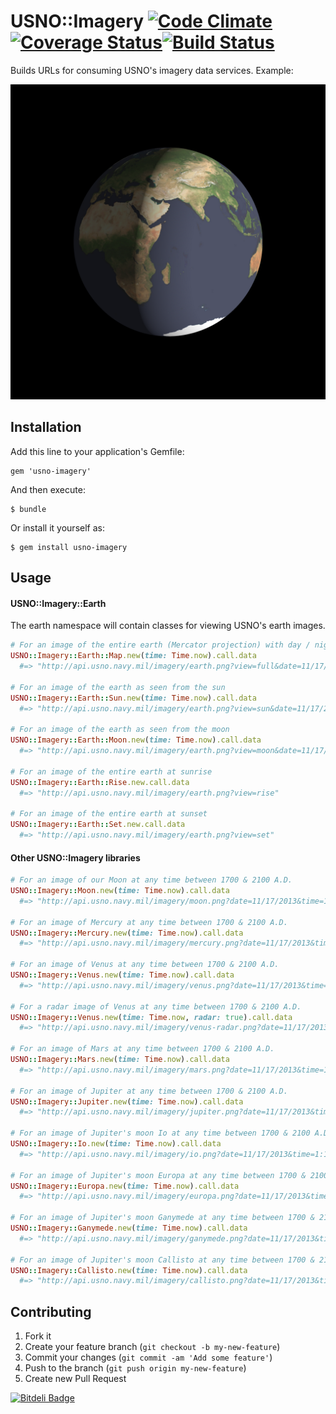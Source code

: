 # USNO::Imagery [![Code Climate](https://codeclimate.com/github/rthbound/usno-imagery.png)](https://codeclimate.com/github/rthbound/usno-imagery)[![Coverage Status](https://coveralls.io/repos/rthbound/usno-imagery/badge.png?branch=master)](https://coveralls.io/r/rthbound/usno-imagery?branch=master)[![Build Status](https://travis-ci.org/rthbound/usno-imagery.png?branch=master)](https://travis-ci.org/rthbound/usno-imagery)

Builds URLs for consuming USNO's imagery data services. Example:

![Earth at sunrise](https://github.com/rthbound/usno-imagery/blob/master/samples/rise?raw=true)

## Installation

Add this line to your application's Gemfile:

    gem 'usno-imagery'

And then execute:

    $ bundle

Or install it yourself as:

    $ gem install usno-imagery

## Usage

#### USNO::Imagery::Earth

The earth namespace will contain classes for viewing USNO's earth images.

```ruby
# For an image of the entire earth (Mercator projection) with day / night
USNO::Imagery::Earth::Map.new(time: Time.now).call.data
  #=> "http://api.usno.navy.mil/imagery/earth.png?view=full&date=11/17/2013&time=1:11"

# For an image of the earth as seen from the sun
USNO::Imagery::Earth::Sun.new(time: Time.now).call.data
  #=> "http://api.usno.navy.mil/imagery/earth.png?view=sun&date=11/17/2013&time=1:13"

# For an image of the earth as seen from the moon
USNO::Imagery::Earth::Moon.new(time: Time.now).call.data
  #=> "http://api.usno.navy.mil/imagery/earth.png?view=moon&date=11/17/2013&time=1:12"

# For an image of the entire earth at sunrise
USNO::Imagery::Earth::Rise.new.call.data
  #=> "http://api.usno.navy.mil/imagery/earth.png?view=rise"

# For an image of the entire earth at sunset
USNO::Imagery::Earth::Set.new.call.data
  #=> "http://api.usno.navy.mil/imagery/earth.png?view=set"
```

#### Other USNO::Imagery libraries

```ruby
# For an image of our Moon at any time between 1700 & 2100 A.D.
USNO::Imagery::Moon.new(time: Time.now).call.data
  #=> "http://api.usno.navy.mil/imagery/moon.png?date=11/17/2013&time=1:13"

# For an image of Mercury at any time between 1700 & 2100 A.D.
USNO::Imagery::Mercury.new(time: Time.now).call.data
  #=> "http://api.usno.navy.mil/imagery/mercury.png?date=11/17/2013&time=1:13"

# For an image of Venus at any time between 1700 & 2100 A.D.
USNO::Imagery::Venus.new(time: Time.now).call.data
  #=> "http://api.usno.navy.mil/imagery/venus.png?date=11/17/2013&time=1:13"

# For a radar image of Venus at any time between 1700 & 2100 A.D.
USNO::Imagery::Venus.new(time: Time.now, radar: true).call.data
  #=> "http://api.usno.navy.mil/imagery/venus-radar.png?date=11/17/2013&time=1:13"

# For an image of Mars at any time between 1700 & 2100 A.D.
USNO::Imagery::Mars.new(time: Time.now).call.data
  #=> "http://api.usno.navy.mil/imagery/mars.png?date=11/17/2013&time=1:13"

# For an image of Jupiter at any time between 1700 & 2100 A.D.
USNO::Imagery::Jupiter.new(time: Time.now).call.data
  #=> "http://api.usno.navy.mil/imagery/jupiter.png?date=11/17/2013&time=1:13"

# For an image of Jupiter's moon Io at any time between 1700 & 2100 A.D.
USNO::Imagery::Io.new(time: Time.now).call.data
  #=> "http://api.usno.navy.mil/imagery/io.png?date=11/17/2013&time=1:13"

# For an image of Jupiter's moon Europa at any time between 1700 & 2100 A.D.
USNO::Imagery::Europa.new(time: Time.now).call.data
  #=> "http://api.usno.navy.mil/imagery/europa.png?date=11/17/2013&time=1:13"

# For an image of Jupiter's moon Ganymede at any time between 1700 & 2100 A.D.
USNO::Imagery::Ganymede.new(time: Time.now).call.data
  #=> "http://api.usno.navy.mil/imagery/ganymede.png?date=11/17/2013&time=1:13"

# For an image of Jupiter's moon Callisto at any time between 1700 & 2100 A.D.
USNO::Imagery::Callisto.new(time: Time.now).call.data
  #=> "http://api.usno.navy.mil/imagery/callisto.png?date=11/17/2013&time=1:13"
```

## Contributing

1. Fork it
2. Create your feature branch (`git checkout -b my-new-feature`)
3. Commit your changes (`git commit -am 'Add some feature'`)
4. Push to the branch (`git push origin my-new-feature`)
5. Create new Pull Request

[![Bitdeli Badge](https://d2weczhvl823v0.cloudfront.net/rthbound/usno-imagery/trend.png)](https://bitdeli.com/free "Bitdeli Badge")
